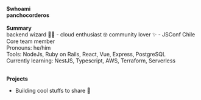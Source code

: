 <p>
  <b>$whoami</b>
  <br />
  <b>panchocorderos</b>
  <br />
  <br />
  <b>Summary</b>
  <br />
  backend wizard 🧙‍♂️ - cloud enthusiast 🤓
  community lover ✨ - JSConf Chile Core team member
  <br />
  Pronouns: he/him 
  <br />
  Tools: NodeJs, Ruby on Rails, React, Vue, Express, PostgreSQL
  <br />
  Currently learning: NestJS, Typescript, AWS, Terraform, Serverless 
</p>
<br />
<b>Projects</b>
<ul>
  <li>Building cool stuffs to share 🔧</li>
</ul>
